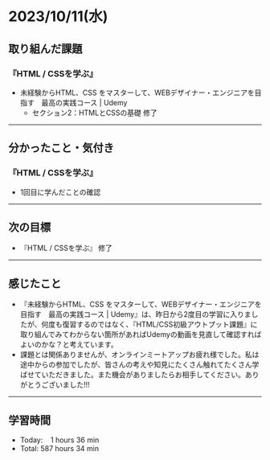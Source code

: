 # 2023/10/11(水) 

## 取り組んだ課題
### 『HTML / CSSを学ぶ』
- 未経験からHTML、CSS をマスターして、WEBデザイナー・エンジニアを目指す　最高の実践コース | Udemy
  - セクション2：HTMLとCSSの基礎 修了
---

## 分かったこと・気付き
### 『HTML / CSSを学ぶ』
- 1回目に学んだことの確認
---

## 次の目標
- 『HTML / CSSを学ぶ』 修了
---

## 感じたこと
- 『未経験からHTML、CSS をマスターして、WEBデザイナー・エンジニアを目指す　最高の実践コース | Udemy』は、昨日から2度目の学習に入りましたが、何度も復習するのではなく、『HTML/CSS初級アウトプット課題』に取り組んでみてわからない箇所があればUdemyの動画を見直して確認すればよいのかな？と考えています。
- 課題とは関係ありませんが、オンラインミートアップお疲れ様でした。私は途中からの参加でしたが、皆さんの考えや知見にたくさん触れてたくさん学ばせていただきました。また機会がありましたらお相手してください。ありがとうございました!!!
---

## 学習時間
- Today:&nbsp;&nbsp;&nbsp; 1 hours 36 min
- Total: 587 hours 34 min
